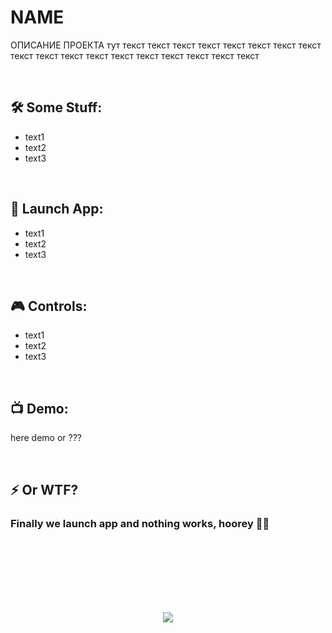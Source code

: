 <h1> 
    NAME 
</h1>

ОПИСАНИЕ ПРОЕКТА тут текст текст текст текст текст текст текст текст текст текст текст текст текст текст текст текст текст текст



</br>



<h2>
  🛠️ Some Stuff:
</h2>

- text1
- text2
- text3



</br>



<h2>
  🚀 Launch App:
</h2>

- text1
- text2
- text3



</br>



<h2>
  🎮 Controls:
</h2>

- text1
- text2
- text3



</br>



<h2>
 📺 Demo:
</h2>

here demo or ???



</br>



<h2>
⚡ Or WTF?
</h2>


<h3>
    Finally we launch app and nothing works, hoorey 🗿🚬
</h3>




<br/>
<br/>
<br/>
<br/>
<br/>
<br/>



<p align="center">
  <img src="https://capsule-render.vercel.app/api?type=waving&color=d179b8&height=64&section=footer"/>
</p>

